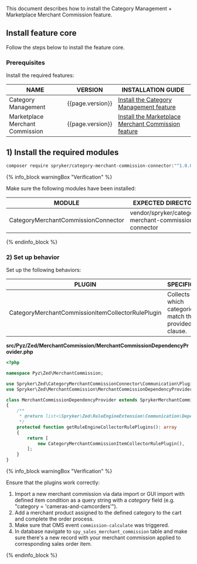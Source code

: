 This document describes how to install the Category Management + Marketplace Merchant Commission feature.

## Install feature core

Follow the steps below to install the feature core.

### Prerequisites

Install the required features:

| NAME                            | VERSION          | INSTALLATION GUIDE                                                                                                                                                                                          |
|---------------------------------|------------------|-------------------------------------------------------------------------------------------------------------------------------------------------------------------------------------------------------------|
| Category Management             | {{page.version}} | [Install the Category Management feature](/docs/pbc/all/product-information-management/{{page.version}}/base-shop/install-and-upgrade/install-features/install-the-category-management-feature.html)        |
| Marketplace Merchant Commission | {{page.version}} | [Install the Marketplace Merchant Commission feature](/docs/pbc/all/merchant-management/{{page.version}}/marketplace/install-and-upgrade/install-features/install-the-marketplace-merchant-commission.html) |

## 1) Install the required modules

```bash
composer require spryker/category-merchant-commission-connector:"^1.0.0" --update-with-dependencies
```

{% info_block warningBox "Verification" %}

Make sure the following modules have been installed:

| MODULE                              | EXPECTED DIRECTORY                                    |
|-------------------------------------|-------------------------------------------------------|
| CategoryMerchantCommissionConnector | vendor/spryker/category-merchant-commission-connector |

{% endinfo_block %}


### 2) Set up behavior

Set up the following behaviors:

| PLUGIN                                            | SPECIFICATION                                              | PREREQUISITES | NAMESPACE                                                                               |
|---------------------------------------------------|------------------------------------------------------------|---------------|-----------------------------------------------------------------------------------------|
| CategoryMerchantCommissionItemCollectorRulePlugin | Collects items which categories match the provided clause. |               | Spryker\Zed\CategoryMerchantCommissionConnector\Communication\Plugin\MerchantCommission |

**src/Pyz/Zed/MerchantCommission/MerchantCommissionDependencyProvider.php**

```php
<?php

namespace Pyz\Zed\MerchantCommission;

use Spryker\Zed\CategoryMerchantCommissionConnector\Communication\Plugin\MerchantCommission\CategoryMerchantCommissionItemCollectorRulePlugin;
use Spryker\Zed\MerchantCommission\MerchantCommissionDependencyProvider as SprykerMerchantCommissionDependencyProvider;

class MerchantCommissionDependencyProvider extends SprykerMerchantCommissionDependencyProvider
{
    /**
     * @return list<\Spryker\Zed\RuleEngineExtension\Communication\Dependency\Plugin\CollectorRulePluginInterface>
     */
    protected function getRuleEngineCollectorRulePlugins(): array
    {
        return [
            new CategoryMerchantCommissionItemCollectorRulePlugin(),
        ];
    }
}
```

{% info_block warningBox "Verification" %}

Ensure that the plugins work correctly:

1. Import a new merchant commission via data import or GUI import with defined item condition as a query string with a *category* field (e.g. "category = 'cameras-and-camcorders'").
2. Add a merchant product assigned to the defined category to the cart and complete the order process.
3. Make sure that OMS event `commission-calculate` was triggered.
4. In database navigate to `spy_sales_merchant_commission` table and make sure there's a new record with your merchant commission applied to corresponding sales order item.

{% endinfo_block %}

